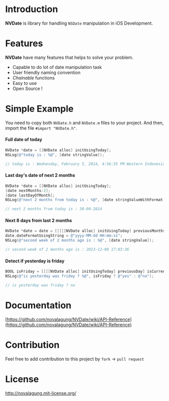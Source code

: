 Introduction
======
__NVDate__ is library for handling `NSDate` manipulation in iOS Development.


Features
======
__NVDate__ have many features that helps to solve your problem.

* Capable to do lot of date manipulation task
* User friendly naming convention
* _Chainable_ functions
* Easy to use
* Open Source !


Simple Example
======
You need to copy both `NVDate.h` and `NVDate.m` files to your project. 
And then, import the file `#import "NVDate.h"`.
    
#### Full date of today

```objectivec
NVDate *date = [[NVDate alloc] initUsingToday];
NSLog(@"today is : %@", [date stringValue]);

// today is : Wednesday, February 5, 2014, 4:56:35 PM Western Indonesia Time
```

#### Last day's date of next 2 months

```objectivec
NVDate *date = [[NVDate alloc] initUsingToday];
[date nextMonths:2];
[date lastDayOfMonth];
NSLog(@"next 2 months from today is : %@", [date stringValueWithFormat:@"dd-MM-yyyy"]);

// next 2 months from today is : 30-04-2014
```

#### Next 8 days from last 2 months
    
```objectivec
NVDate *date = date = [[[[[NVDate alloc] initUsingToday] previousMonths:2] firstDayOfMonth] nextWeek];
date.dateFormatUsingString = @"yyyy-MM-dd HH:mm:ss";
NSLog(@"second week of 2 months ago is : %@", [date stringValue]);

// second week of 2 months ago is : 2013-12-08 17:03:36
```

#### Detect if yesterday is friday

```objectivec
BOOL isFriday = [[[[NVDate alloc] initUsingToday] previousDay] isCurrentDayName:NVDayUnitFriday];
NSLog(@"is yesterday was friday ? %@", isFriday ? @"yes" : @"no");

// is yesterday was friday ? no
```

Documentation
======

[https://github.com/novalagung/NVDate/wiki/API-Reference](https://github.com/novalagung/NVDate/wiki/API-Reference)


Contribution
======

Feel free to add contribution to this project by `fork` -> `pull request`


License
======

http://novalagung.mit-license.org/

